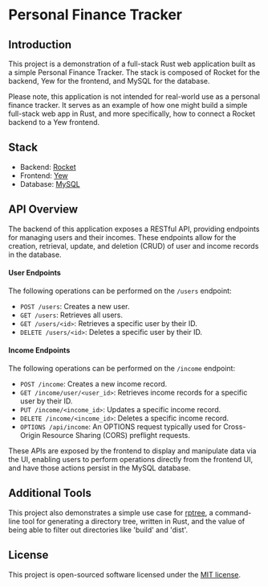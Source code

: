 # Personal Finance Tracker

## Introduction

This project is a demonstration of a full-stack Rust web application built as a simple Personal Finance Tracker. The stack is composed of Rocket for the backend, Yew for the frontend, and MySQL for the database.

Please note, this application is not intended for real-world use as a personal finance tracker. It serves as an example of how one might build a simple full-stack web app in Rust, and more specifically, how to connect a Rocket backend to a Yew frontend.

## Stack
- Backend: [Rocket](https://rocket.rs/)
- Frontend: [Yew](https://yew.rs/)
- Database: [MySQL](https://www.mysql.com/)

## API Overview
The backend of this application exposes a RESTful API, providing endpoints for managing users and their incomes. These endpoints allow for the creation, retrieval, update, and deletion (CRUD) of user and income records in the database.

#### User Endpoints
The following operations can be performed on the `/users` endpoint:

- `POST /users`: Creates a new user.
- `GET /users`: Retrieves all users.
- `GET /users/<id>`: Retrieves a specific user by their ID.
- `DELETE /users/<id>`: Deletes a specific user by their ID.

#### Income Endpoints
The following operations can be performed on the `/income` endpoint:

- `POST /income`: Creates a new income record.
- `GET /income/user/<user_id>`: Retrieves income records for a specific user by their ID.
- `PUT /income/<income_id>`: Updates a specific income record.
- `DELETE /income/<income_id>`: Deletes a specific income record.
- `OPTIONS /api/income`: An OPTIONS request typically used for Cross-Origin Resource Sharing (CORS) preflight requests.

These APIs are exposed by the frontend to display and manipulate data via the UI, enabling users to perform operations directly from the frontend UI, and have those actions persist in the MySQL database.

## Additional Tools
This project also demonstrates a simple use case for [rptree](https://github.com/night-cruise/rptree), a command-line tool for generating a directory tree, written in Rust, and the value of being able to filter out directories like 'build' and 'dist'.

## License

This project is open-sourced software licensed under the [MIT license](http://opensource.org/licenses/MIT).

